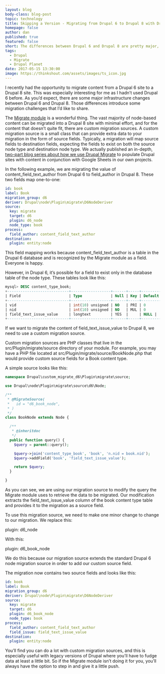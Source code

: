 ```yaml
---
layout: blog
body-class: blog-post
topic: technology
title: Skipping a Version - Migrating from Drupal 6 to Drupal 8 with Drupal Migrate
homepage: false
author: dan
published: true
featured: false
short: The differences between Drupal 6 and Drupal 8 are pretty major, but thankfully, making the jump is singificantly easier with Drupal Migrate.
tags:
  - Drupal
  - Migrate
  - Drupal Planet
date: 2017-05-15 13:30:00
image: https://thinkshout.com/assets/images/ts_icon.jpg
---
```

I recently had the opportunity to migrate content from a Drupal 6 site to a Drupal 8 site. This was especially interesting for me as I hadn’t used Drupal 6 before. As you’d expect, there are some major infrastructure changes between Drupal 6 and Drupal 8. Those differences introduce some migration challenges that I’d like to share.

The [Migrate module](https://www.drupal.org/project/migrate) is a wonderful thing.  The vast majority of node-based content can be migrated into a Drupal 8 site with minimal effort, and for the content that doesn’t quite fit, there are custom migration sources. A custom migration source is a small class that can provide extra data to your migration in the form of source fields. Typically, a migration will map source fields to destination fields, expecting the fields to exist on both the source node type and destination node type. We actually published an in-depth, [two-part blog series about how we use Drupal Migrate](https://thinkshout.com/blog/2017/01/using-google-docs-and-migrate-to-populate-your-drupal-site-part-1/) to populate Drupal sites with content in conjunction with Google Sheets in our own projects. 

In the following example, we are migrating the value of content_field_text_author from Drupal 6 to field_author in Drupal 8. These two fields map one-to-one:

```yaml
id: book
label: Book
migration_group: d6
deriver: Drupal\node\Plugin\migrate\D6NodeDeriver
source:
  key: migrate
  target: d6
  plugin: d6_node
  node_type: book
process:
  field_author: content_field_text_author
destination:
  plugin: entity:node
  ```

This field mapping works because content_field_text_author is a table in the Drupal 6 database and is recognized by the Migrate module as a field. Everyone is happy.

However, in Drupal 6, it’s possible for a field to exist only in the database table of the node type. These tables look like this:

```sql
mysql> DESC content_type_book;
+----------------------------+------------------+------+-----+---------+-------+
| Field                      | Type             | Null | Key | Default | Extra  |
+----------------------------+------------------+------+-----+---------+-------+
| vid                        | int(10) unsigned | NO   | PRI | 0             |   |
| nid                        | int(10) unsigned | NO   | MUL | 0           |   |
| field_text_issue_value     | longtext         | YES  |     | NULL |   |
+----------------------------+------------------+------+-----+---------+-------+
```

If we want to migrate the content of field_text_issue_value to Drupal 8, we need to use a custom migration source.

Custom migration sources are PHP classes that live in the src/Plugin/migrate/source directory of your module. For example, you may have a PHP file located at src/Plugin/migrate/source/BookNode.php that would provide custom source fields for a Book content type.

A simple source looks like this:

```php
namespace Drupal\custom_migrate_d6\Plugin\migrate\source;

use Drupal\node\Plugin\migrate\source\d6\Node;

/**
 * @MigrateSource(
 *   id = "d6_book_node",
 * )
 */
class BookNode extends Node {

  /**
   * @inheritdoc
   */
  public function query() {
    $query = parent::query();

    $query->join('content_type_book', 'book', 'n.nid = book.nid');
    $query->addField('book', 'field_text_issue_value');

    return $query;
  }

}
```
As you can see, we are using our migration source to modify the query the Migrate module uses to retrieve the data to be migrated. Our modification extracts the field_text_issue_value column of the book content type table and provides it to the migration as a source field.

To use this migration source, we need to make one minor change to change to our migration. We replace this:

plugin: d6_node

With this:

plugin: d6_book_node

We do this because our migration source extends the standard Drupal 6 node migration source in order to add our custom source field.

The migration now contains two source fields and looks like this:

```yaml
id: book
label: Book
migration_group: d6
deriver: Drupal\node\Plugin\migrate\D6NodeDeriver
source:
  key: migrate
  target: d6
  plugin: d6_book_node
  node_type: book
process:
  field_author: content_field_text_author
  field_issue: field_text_issue_value
destination:
  plugin: entity:node
 ```

You’ll find you can do a lot with custom migration sources, and this is especially useful with legacy versions of Drupal where you’ll have to fudge data at least a little bit. So if the Migrate module isn’t doing it for you, you’ll always have the option to step in and give it a little push.
